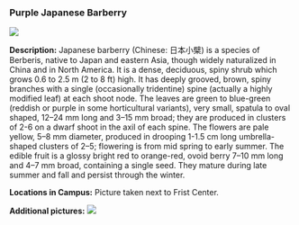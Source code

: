 ### Purple Japanese Barberry
![](http://www.astro.princeton.edu/~ruixu/fig/JapaneseBarberry.jpg)

**Description:** Japanese barberry (Chinese: 日本小檗) is a species of Berberis, native to Japan and eastern Asia, though widely naturalized in China and in North America. It is a dense, deciduous, spiny shrub which grows 0.6 to 2.5 m (2 to 8 ft) high. It has deeply grooved, brown, spiny branches with a single (occasionally tridentine) spine (actually a highly modified leaf) at each shoot node. The leaves are green to blue-green (reddish or purple in some horticultural variants), very small, spatula to oval shaped, 12–24 mm long and 3–15 mm broad; they are produced in clusters of 2-6 on a dwarf shoot in the axil of each spine. The flowers are pale yellow, 5–8 mm diameter, produced in drooping 1-1.5 cm long umbrella-shaped clusters of 2–5; flowering is from mid spring to early summer. The edible fruit is a glossy bright red to orange-red, ovoid berry 7–10 mm long and 4–7 mm broad, containing a single seed. They mature during late summer and fall and persist through the winter.

**Locations in Campus:** Picture taken next to Frist Center.

**Additional pictures:**
![](http://www.astro.princeton.edu/~ruixu/fig/JapaneseBarberry1.jpg)
